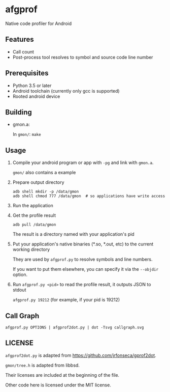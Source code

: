 afgprof
=======

Native code profiler for Android

Features
--------

* Call count
* Post-process tool resolves to symbol and source code line number

Prerequisites
-------------

* Python 3.5 or later
* Android toolchain (currently only gcc is supported)
* Rooted android device

Building
--------

*   gmon.a:

    In `gmon/`: `make`

Usage
-----

1.  Compile your android program or app with `-pg` and link with `gmon.a`.

    `gmon/` also contains a example

2.  Prepare output directory

    ```
    adb shell mkdir -p /data/gmon
    adb shell chmod 777 /data/gmon  # so applications have write access
    ```

3.  Run the application

4.  Get the profile result

    `adb pull /data/gmon`

    The result is a directory named with your application's pid

5.  Put your application's native binaries (*.so, *.out, etc) to the current working directory

    They are used by `afgprof.py` to resolve symbols and line numbers.

    If you want to put them elsewhere, you can specify it via the `--objdir` option.

6.  Run `afgprof.py <pid>` to read the profile result, it outputs JSON to stdout

    `afgprof.py 19212` (for example, if your pid is 19212)
    
Call Graph
----------

`afgprof.py OPTIONS | afgprof2dot.py | dot -Tsvg callgraph.svg`

LICENSE
-------

`afgprof2dot.py` is adapted from https://github.com/jrfonseca/gprof2dot.

`gmon/tree.h` is adapted from libbsd.

Their licenses are included at the beginning of the file.

Other code here is licensed under the MIT license.
